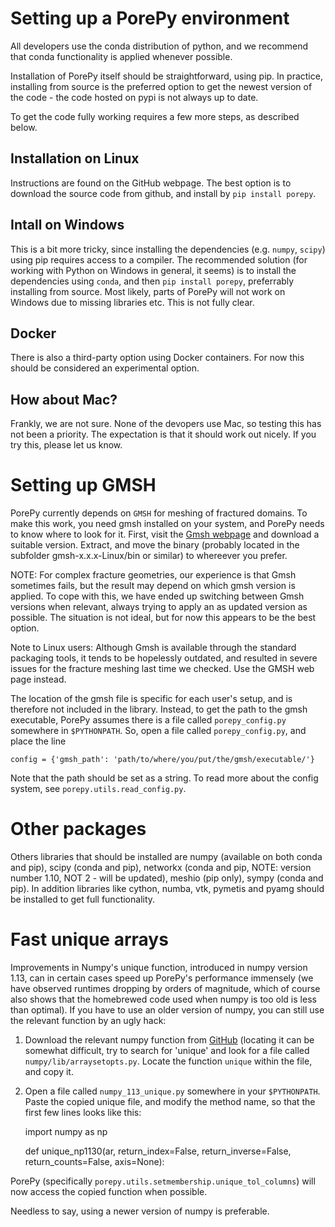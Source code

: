 # Setting up a PorePy environment
All developers use the conda distribution of python, and we recommend that conda functionality is applied whenever possible.

Installation of PorePy itself should be straightforward, using pip.
In practice, installing from source is the preferred option to get the newest version of the code - the code hosted on pypi is not always up to date. 

To get the code fully working requires a few more steps, as described below.

## Installation on Linux
Instructions are found on the GitHub webpage. The best option is to download the source code from github, and install by `pip install porepy`.

## Intall on Windows
This is a bit more tricky, since installing the dependencies (e.g. `numpy`, `scipy`) using pip requires access to a compiler.
The recommended solution (for working with Python on Windows in general, it seems)
is to install the dependencies using `conda`, and then `pip install porepy`, preferrably installing from source.
Most likely, parts of PorePy will not work on Windows due to missing libraries etc. This is not fully clear.

## Docker
There is also a third-party option using Docker containers. For now this should be considered an experimental option.

## How about Mac?
Frankly, we are not sure. None of the devopers use Mac, so testing this has not been a priority.
The expectation is that it should work out nicely. If you try this, please let us know.

# Setting up GMSH
PorePy currently depends on `GMSH` for meshing of fractured domains. 
To make this work, you need gmsh installed on your system, and PorePy needs to know where to look for it.
First, visit the [Gmsh webpage](http://gmsh.info) and download a suitable version. 
Extract, and move the binary (probably located in the subfolder gmsh-x.x.x-Linux/bin or similar) to whereever you prefer.

NOTE: For complex fracture geometries, our experience is that Gmsh sometimes fails, but the result may depend on which gmsh version is applied. To cope with this, we have ended up switching between Gmsh versions when relevant, always trying to apply an as updated version as possible. The situation is not ideal, but for now this appears to be the best option.

Note to Linux users: Although Gmsh is available through the standard packaging tools, it tends to be hopelessly outdated, 
and resulted in severe issues for the fracture meshing last time we checked. Use the GMSH web page instead.

The location of the gmsh file is specific for each user's setup, and is therefore not included in the library. 
Instead, to get the path to the gmsh executable, PorePy assumes there is a file called `porepy_config.py` somewhere in `$PYTHONPATH`. 
So, open a file called `porepy_config.py`, and place the line

	config = {'gmsh_path': 'path/to/where/you/put/the/gmsh/executable/'}

Note that the path should be set as a string. To read more about the config system, see `porepy.utils.read_config.py`.

# Other packages
Others libraries that should be installed are numpy (available on both conda and pip), scipy (conda and pip), networkx (conda and pip, NOTE: version number 1.10, NOT 2 - will be updated), meshio (pip only), sympy (conda and pip). In addition libraries like cython, numba, vtk, pymetis and pyamg should be installed to get full functionality.

# Fast unique arrays
Improvements in Numpy's unique function, introduced in numpy version 1.13, can in certain cases speed up PorePy's performance immensely
(we have observed runtimes dropping by orders of magnitude, which of course also shows that the homebrewed code used when numpy is too old is less than optimal). 
If you have to use an older version of numpy, you can still use the relevant function by an ugly hack:

1. Download the relevant numpy function from [GitHub](https://github.com/numpy/numpy) (locating it can be somewhat difficult, 
try to search for 'unique' and look for a file called `numpy/lib/arraysetopts.py`. Locate the function `unique` within the file,
and copy it.
2. Open a file called `numpy_113_unique.py` somewhere in your `$PYTHONPATH`. Paste the copied unique file, and modify the method name, so that the first few lines looks like this:

	import numpy as np

	def unique_np1130(ar, return_index=False, return_inverse=False,
        	   return_counts=False, axis=None):

PorePy (specifically `porepy.utils.setmembership.unique_tol_columns`) will now access the copied function when possible.

Needless to say, using a newer version of numpy is preferable.
